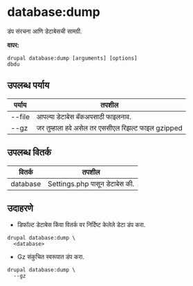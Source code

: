# database:dump
डंप संरचना आणि डेटाबेसची सामग्री.

**वापर:**
```
drupal database:dump [arguments] [options]
dbdu
```

## उपलब्ध पर्याय
पर्याय | तपशील
-------|-------------
--file | आपल्या डेटाबेस बॅकअपसाठी फाइलनाव.
--gz | जर तुम्हाला हवे असेल तर एससीएल रिझल्ट फाइल gzipped

## उपलब्ध वितर्क
वितर्क | तपशील
---------|-------------
database | Settings.php पासून डेटाबेस की.

## उदाहरणे
* डिफॉल्ट डेटाबेस किंवा वितर्क वर निर्दिष्ट केलेले डेटा डंप करा.
```
drupal database:dump \
  <database>
```
* Gz संकुचित स्वरूपात डंप करा.
```
drupal database:dump \
  --gz
```
